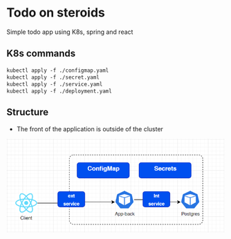 # Todo on steroids
Simple todo app using K8s, spring and react

## K8s commands
```shell
kubectl apply -f ./configmap.yaml
kubectl apply -f ./secret.yaml
kubectl apply -f ./service.yaml
kubectl apply -f ./deployment.yaml
```
## Structure
- The front of the application is outside of the cluster
  
![App architecture](architecture.png)